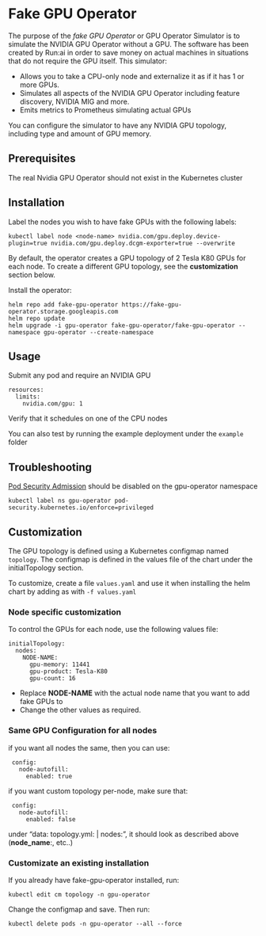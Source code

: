 # Fake GPU Operator

The purpose of the _fake GPU Operator_ or GPU Operator Simulator is to simulate the NVIDIA GPU Operator without a GPU. The software has been created by Run:ai in order to save money on actual machines in situations that do not require the GPU itself. This simulator:

* Allows you to take a CPU-only node and externalize it as if it has 1 or more GPUs. 
* Simulates all aspects of the NVIDIA GPU Operator including feature discovery, NVIDIA MIG and more. 
* Emits metrics to Prometheus simulating actual GPUs

You can configure the simulator to have any NVIDIA GPU topology, including type and amount of GPU memory. 



## Prerequisites

The real Nvidia GPU Operator should not exist in the Kubernetes cluster

## Installation

Label the nodes you wish to have fake GPUs with the following labels:

```
kubectl label node <node-name> nvidia.com/gpu.deploy.device-plugin=true nvidia.com/gpu.deploy.dcgm-exporter=true --overwrite
```

By default, the operator creates a GPU topology of 2 Tesla K80 GPUs for each node. To create a different GPU topology, see the __customization__ section below.


Install the operator:

```
helm repo add fake-gpu-operator https://fake-gpu-operator.storage.googleapis.com
helm repo update
helm upgrade -i gpu-operator fake-gpu-operator/fake-gpu-operator --namespace gpu-operator --create-namespace
```

## Usage

Submit any pod and require an NVIDIA GPU 

```
resources:
  limits:
    nvidia.com/gpu: 1
```

Verify that it schedules on one of the CPU nodes 

You can also test by running the example deployment under the `example` folder

## Troubleshooting

[Pod Security Admission](https://kubernetes.io/docs/concepts/security/pod-security-admission/) should be disabled on the gpu-operator namespace 

```
kubectl label ns gpu-operator pod-security.kubernetes.io/enforce=privileged
```

## Customization

The GPU topology is defined using a Kubernetes configmap named `topology`. The configmap is defined in the values file of the chart under the initialTopology section.

To customize, create a file `values.yaml` and use it when installing the helm chart by adding as with `-f values.yaml`

### Node specific customization

To control the GPUs for each node, use the following values file:

```
initialTopology:
  nodes:
    NODE-NAME:
      gpu-memory: 11441
      gpu-product: Tesla-K80
      gpu-count: 16
```

* Replace __NODE-NAME__ with the actual node name that you want to add fake GPUs to
* Change the other values as required. 

### Same GPU Configuration for all nodes



if you want all nodes the same, then you can use:

```
 config: 
   node-autofill: 
     enabled: true
```

if you want custom topology per-node, make sure that:
```
 config: 
   node-autofill: 
     enabled: false
```
under “data: topology.yml: | nodes:”, it should look as described above (__node_name__:, etc..)




### Customizate an existing installation

If you already have fake-gpu-operator installed, run:

```
kubectl edit cm topology -n gpu-operator
```

Change the configmap and save. Then run:

```
kubectl delete pods -n gpu-operator --all --force
```

